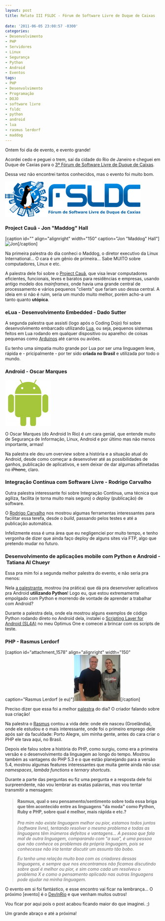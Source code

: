 ```yaml
---
layout: post
title: Relato III FSLDC - Fórum de Software Livre de Duque de Caixas

date: '2011-06-05 23:08:57 -0300'
categories:
- Desenvolvimento
- PHP
- Servidores
- Linux
- Segurança
- Python
- Android
- Eventos
tags:
- PHP
- Desenvolvimento
- Programação
- DOJO
- software livre
- fsldc
- python
- android
- lua
- rasmus lerdorf
- maddog
---
```

<p style="text-align: left;">Ontem foi dia de evento, e evento grande!</p>
<p>Acordei cedo e peguei o trem, saí da cidade do Rio de Janeiro e cheguei em Duque de Caxias para o <a href="http://forumsoftwarelivre.com.br/2011/">3º Fórum de Software Livre de Duque de Caixas</a>.</p>
<p>Dessa vez não encontrei tantos conhecidos, mas o evento foi muito bom.</p>
<p><img class="size-full wp-image-1565 aligncenter" title="FSLDC" src="/assets/uploads/2011/06/fsldc.png" alt="" width="439" height="116" /></p>
<h3>Project Cauã - Jon "Maddog" Hall</h3>
<p>[caption id="" align="alignright" width="150" caption="Jon "Maddog" Hall"]<img title="Jon "Maddog" Hall" src="http://upload.wikimedia.org/wikipedia/commons/thumb/c/cd/Jon_maddog_abr.jpg/200px-Jon_maddog_abr.jpg" alt="Jon "Maddog" Hall" width="150" />[/caption]</p>
<p>Na primeira palestra do dia conheci o Maddog, o diretor executivo da Linux International... O cara é um gênio de primeira... Sabe MUITO sobre computadores, Linux e etc.</p>
<p>A palestra dele foi sobre o <a href="http://www.projectcaua.org/">Project Cauã</a>, que visa levar computadores eficientes, funcionais, leves e baratos para residências e empresas, usando antigo modelo dos <em>mainframes</em>, onde havia uma grande central de processamento e vários pequenos "clients" que fariam uso dessa central. A ideia em si não é ruim, seria um mundo muito melhor, porém acho-a um tanto quanto <strong>utópica</strong>.</p>
<h3>eLua - Desenvolvimento Embedded - Dado Sutter</h3>
<p>A segunda palestra que assisti (logo após o Coding Dojo) foi sobre desenvolvimento embarcado utilizando <a href="http://www.lua.org/portugues.html">Lua</a>, ou seja, pequenos sistemas feitos em Lua rodando em qualquer dispositivo ou aparelho: de coisas pequenas como <a href="http://pt.wikipedia.org/wiki/Arduino">Arduinos</a> até carros ou aviões.</p>
<p>Eu tenho uma simpatia muito grande por Lua por ser uma linguagem leve, rápida e - pricipalmente - por ter sido <strong>criada no Brasil</strong> e utilizada por todo o mundo.</p>
<h3>Android - Oscar Marques</h3>
<p><a href="/assets/uploads/2011/06/android.png"><img class="alignright size-thumbnail wp-image-1572" title="Android" src="/assets/uploads/2011/06/android-150x150.png" alt="" width="150" height="150" /></a></p>
<p>O Oscar Marques (do <span class="removed_link" title="http://www.androidinrio.com.br/">Android In Rio</span>) é um cara genial, que entende muito de Segurança de Informação, Linux, Android e por último mas não menos importante, armas!</p>
<p>Na palestra ele deu um overview sobre a história e a situação atual do Android, desde como começar a desenvolver até as possibilidades de ganhos, publicação de aplicativos, e sem deixar de dar algumas alfinetadas no <del>iPhone</del>, claro.</p>
<h3>Integração Contínua com Software Livre - Rodrigo Carvalho</h3>
<p>Outra palestra interessante foi sobre Integração Contínua, uma técnica que agiliza, facilita (e torna muito mais seguro) o <em>deploy</em> (publicação) de software.</p>
<p>O <a href="http://www.rodrigocarvalho.blog.br/">Rodrigo Carvalho</a> nos mostrou algumas ferramentas interessantes para facilitar essa terefa, desde o <em>build</em>, passando pelos testes e até a publicação automática.</p>
<p>Infelizmente essa é uma área que eu negligenciei por muito tempo, e tenho vergonha de dizer que ainda faço deploy de alguns sites via FTP, algo que pretendo mudar no futuro.</p>
<h3>Desenvolvimento de aplicações mobile com Python e Android - Tatiana Al Chueyr</h3>
<p>Essa pra mim foi a segunda melhor palestra do evento, e não seria pra menos:</p>
<p>Nela <a href="http://twitter.com/tati_alchueyr">a palestrante</a>, mostrou (na prática) que dá pra desenvolver aplicativos pra Android <strong>utilizando Python</strong>! Logo eu, que estou extremamente empolgado com Python e morrendo de vontade de aprender a trabalhar com Android?</p>
<p>Durante a palestra dela, onde ela mostrou alguns exemplos de código Python rodando direto no Android dela, instalei o <a href="http://code.google.com/p/android-scripting/">Scripting Layer for Android (SL4A)</a> no meu Optimus One e comecei a brincar com os scripts de teste.</p>
<h3>PHP - Rasmus Lerdorf</h3>
<p>[caption id="attachment_1578" align="alignright" width="150" caption="Rasmus Lerdorf (e eu)"]<a href="/assets/uploads/2011/06/DSC08724.jpg"><img class="size-thumbnail wp-image-1578 " title="Rasmus Lerdorf, o criador do PHP" src="/assets/uploads/2011/06/DSC08724-150x150.jpg" alt="" width="150" height="150" /></a>[/caption]</p>
<p>Preciso dizer que essa foi a melhor <a href="http://talks.php.net/show/fsldc/">palestra</a> do dia? O criador falando sobre sua criação!</p>
<p>Na palestra o <a href="http://twitter.com/rasmus">Rasmus</a> contou a vida dele: onde ele nasceu (Groelândia), onde ele estudou e o mais interessante, onde foi o primeiro emprego dele após sair da faculdade: Porto Alegre, sim minha gente, antes do cara criar o PHP ele tava aqui, no Brasil.</p>
<p>Depois ele falou sobre a história do PHP, como surgiu, como era a primeira versão e o desenvolvimento da linguagem ao longo do tempo. Mostrou também as vantagens do PHP 5.3 e o que estão planejando para a versão 5.4, mostrou algumas features interessantes que muita gente ainda não usa: <em>namespaces</em>, <em>lambda functions</em> e <em>ternary shortcuts</em>.</p>
<p>Durante a parte das perguntas eu fiz uma pergunta e a resposta dele foi surpreendente, não vou lembrar as exatas palavras, mas vou tentar transmitir a mensagem:</p>
<blockquote>
<h4>Rasmus, qual o seu pensamento/sentimento sobre toda essa briga que têm acontecido entre as linguagens "da moda" como Python, Ruby e PHP, sobre qual é melhor, mais rápida e etc.?</h4>
<p><em>Pra mim não existe linguagem melhor ou pior, estamos todos juntos (software livre), tentando resolver o mesmo problema e todas as linguagens têm inúmeros defeitos e vantagens... A pessoa que fala mal de outra linguagem, comparando com "a sua", é uma pessoa que não conhece os problemas da própria linguagem, pois se conhecesse não iria tentar discutir um assunto tão bobo.</em></p>
<p><em>Eu tenho uma relação muito boa com os criadores dessas linguagens, e sempre que nos encontramos não ficamos discutindo sobre qual é melhor ou pior, e sim como cada um resolveu o problema X e como o pensamento aplicado nas outras linguagens pode ajudar na minha linguagem.</em></p></blockquote>
<p>O evento em si foi fantástico, e esse encontro vai ficar na lembrança... O próximo [evento] é o <a href="http://www.devinrio.com.br/">DevInRio</a> e que venham muitos outros!</p>
<p>Vou ficar por aqui pois o post acabou ficando maior do que imaginei. ;)</p>
<p>Um grande abraço e até a próxima!</p>
